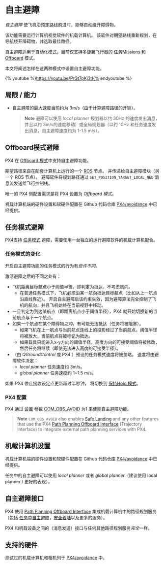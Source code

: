 # 自主避障

*自主避障* 使飞机沿预定路线前进时，能够自动绕开障碍物。

该功能需要运行计算机视觉软件的机载计算机。 该软件对期望路线重新规划，在导航绕开障碍物，并选取最佳路径。

自主避障适用于自动化模式，目前仅支持多旋翼飞行器的 [任务Missions](#mission_mode) 和 [Offboard](#offboard_mode) 模式。

本文将阐述怎样在这两种模式中设置自主避障功能。

{% youtube %}https://youtu.be/PrGt7pKj3tI{% endyoutube %}

## 局限 / 能力

- 自主避障的最大速度当前约为 3m/s（由于计算避障路径的开销）。
  
  > **Note** 避障可以使用 *local planner* 规划器以约 30Hz 的速度发出消息，并且以约 3m/s的速度移动）或全局规划器（以约 10Hz 和任务速度发出消息，自主避障速度约为 1-1.5 m/s）。

<span id="offboard_mode"></span>

## Offboard模式避障

PX4 在 [Offboard 模式](../flight_modes/offboard.md)中支持自主避障功能。

期望路径来自在配套计算机上运行的一个 [ROS](../ros/README.md) 节点。 并传递给自主避障模块（另一个 ROS 节点）。 避障软件将规划路径通过 `SET_POSITION_TARGET_LOCAL_NED` 消息流发送给飞行控制栈。

唯一的 PX4 侧配置需求是将 PX4 设置为 *Offboard 模式*。 

机载计算机端的硬件设置和软硬件配置在 Github 代码仓库 [PX4/avoidance](https://github.com/PX4/avoidance#obstacle-detection-and-avoidance) 中已经提供。

<span id="mission_mode"></span>

## 任务模式避障

PX4支持 [任务模式](../flight_modes/mission.md) 避障，需要使用一台独立的运行避障软件的机载计算机配合。

### 任务模式的变化

开启自主避障功能的任务模式的行为有*些许不同*。

激活避障之后的不同之处有：

- 飞机距离目标航点小于阈值半径，即判定为抵达，不考虑航向。 
  - 在普通任务模式下，飞机必须沿某一航向抵达目标航点（比如从上一航点沿直线靠近）。 开启自主避障后该约束失效，因为避障算法完全控制了飞机的航向，并且飞机始终在当前视野中移动。 
- 一旦判定为到达某航点（即距离航点小于阈值半径），PX4 就开始切换新的当前航点与下一个航点。
- 如果一个航点在某个障碍物*之内*，有可能无法抵达（任务将被阻塞）。 
  - 如果飞机在上一航点与当前航点连线上的投影经过了当前航点，阈值半径将被放大，当前航点将被标记为抵达。
  - 如果载具只能进入x-y方向的阈值半径，高度方向的可接受阈值将被修改，然后任务将继续（即使无法进入高度的可接受半径）。
- （由 *QGroundControl* 或 PX4 ）预设的任务模式速度将被忽略。 速度将由避障软件决定： 
  - *local planner* 任务速度约 3m/s。
  - *global planner* 任务速度约 1~1.5 m/s。

如果 PX4 停止接收设定点更新超过半秒钟， 将切换到 [保持Hold 模式](../flight_modes/hold.md)。

### PX4 配置

PX4 通过 [设置](../advanced_config/parameters.md) 参数 [COM_OBS_AVOID](../advanced_config/parameter_reference.md#COM_OBS_AVOID) 为1 来使能自主避障功能。

> **Note** `COM_OBS_AVOID` also enables [Safe Landing](../computer_vision/safe_landing.md) and any other features that use the PX4 [Path Planning Offboard Interface](../computer_vision/path_planning_interface.md) (Trajectory Interface) to integrate external path planning services with PX4.

## 机载计算机设置

机载计算机端的硬件设置和软硬件配置在 Github 代码仓库 [PX4/avoidance](https://github.com/PX4/avoidance#obstacle-detection-and-avoidance) 中已经提供。

任务中的自主避障可以使用 *local planner* 或者 *global planner*（建议使用 local planner / 更好的表现）。

<span id="interface"></span>

## 自主避障接口

PX4 使用 [Path Planning Offboard Interface](../computer_vision/path_planning_interface.md) 集成机载计算机中的路径规划服务（包括 [任务中自主避障](../computer_vision/obstacle_avoidance.md#mission_mode)，[安全着陆](../computer_vision/safe_landing.md)以及更多的服务）。

PX4 和机载设备之间的（消息发送）接口与任何其他路径规划服务*完全*一样。

## 支持的硬件

测试过的机载计算机和相机列于 [PX4/avoidance](https://github.com/PX4/avoidance#run-on-hardware) 中。

<!-- ## Further Information -->

<!-- @mrivi is expert! -->

<!-- Issue with discussion : https://github.com/PX4/Devguide/issues/530 -->

<!-- PR for mavlink docs: https://github.com/mavlink/mavlink-devguide/pull/133 -->